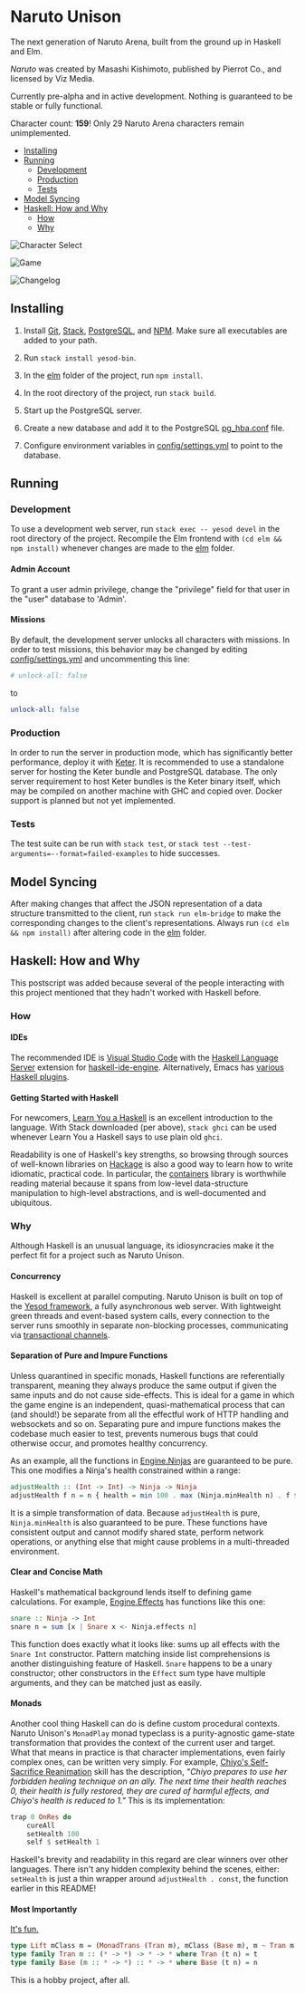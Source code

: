 # Naruto Unison

The next generation of Naruto Arena, built from the ground up in Haskell and Elm.

*Naruto* was created by Masashi Kishimoto, published by Pierrot Co., and licensed by Viz Media.

Currently pre-alpha and in active development. Nothing is guaranteed to be stable or fully functional.

Character count: **159**! Only 29 Naruto Arena characters remain unimplemented.

- [Installing](#installing)
- [Running](#running)
  - [Development](#development)
  - [Production](#production)
  - [Tests](#tests)
- [Model Syncing](#model-syncing)
- [Haskell: How and Why](#haskell-how-and-why)
  - [How](#how)
  - [Why](#why)

![Character Select](static/img/screenshot/select.png)

![Game](static/img/screenshot/game.png)

![Changelog](static/img/screenshot/changelog.png)

## Installing

1. Install [Git](https://git-scm.com/downloads), [Stack](https://docs.haskellstack.org/en/stable/install_and_upgrade/), [PostgreSQL](https://www.postgresql.org/download/), and [NPM](https://www.npmjs.com/get-npm). Make sure all executables are added to your path.

2. Run `stack install yesod-bin`.

2. In the [elm](elm/) folder of the project, run `npm install`.

3. In the root directory of the project, run `stack build`.

4. Start up the PostgreSQL server.

5. Create a new database and add it to the PostgreSQL [pg_hba.conf](https://www.postgresql.org/docs/9.1/auth-pg-hba-conf.html) file.

6. Configure environment variables in [config/settings.yml](config/settings.yml) to point to the database.

## Running

### Development

To use a development web server, run `stack exec -- yesod devel` in the root directory of the project. Recompile the Elm frontend with `(cd elm && npm install)` whenever changes are made to the [elm](elm/) folder.

#### Admin Account

To grant a user admin privilege, change the "privilege" field for that user in the "user" database to 'Admin'.

#### Missions

By default, the development server unlocks all characters with missions. In order to test missions, this behavior may be changed by editing [config/settings.yml](https://github.com/naruto-unison/naruto-unison/blob/master/config/settings.yml) and uncommenting this line:

```yaml
# unlock-all: false
```
to
```yaml
unlock-all: false
```

### Production

In order to run the server in production mode, which has significantly better performance, deploy it with [Keter](https://www.yesodweb.com/blog/2012/05/keter-app-deployment). It is recommended to use a standalone server for hosting the Keter bundle and PostgreSQL database. The only server requirement to host Keter bundles is the Keter binary itself, which may be compiled on another machine with GHC and copied over. Docker support is planned but not yet implemented.

### Tests

The test suite can be run with `stack test`, or `stack test --test-arguments=--format=failed-examples` to hide successes.

## Model Syncing

After making changes that affect the JSON representation of a data structure transmitted to the client, run `stack run elm-bridge` to make the corresponding changes to the client's representations. Always run `(cd elm && npm install)` after altering code in the [elm](elm/) folder.

## Haskell: How and Why

This postscript was added because several of the people interacting with this project mentioned that they hadn't worked with Haskell before.

### How

#### IDEs

The recommended IDE is [Visual Studio Code](https://code.visualstudio.com/)  with the [Haskell Language Server](https://marketplace.visualstudio.com/items?itemName=alanz.vscode-hie-server) extension for [haskell-ide-engine](https://github.com/haskell/haskell-ide-engine). Alternatively, Emacs has [various Haskell plugins](https://wiki.haskell.org/Emacs).

#### Getting Started with Haskell

For newcomers, [Learn You a Haskell](http://learnyouahaskell.com/chapters) is an excellent introduction to the language.  With Stack downloaded (per above), `stack ghci` can be used whenever Learn You a Haskell says to use plain old `ghci`.

Readability is one of Haskell's key strengths, so browsing through sources of well-known libraries on [Hackage](https://hackage.haskell.org/packages/browse) is also a good way to learn how to write idiomatic, practical code. In particular, the [containers](https://hackage.haskell.org/package/containers) library is worthwhile reading material because it spans from low-level data-structure manipulation to high-level abstractions, and is well-documented and ubiquitous.

### Why

Although Haskell is an unusual language, its idiosyncracies make it the perfect fit for a project such as Naruto Unison.

#### Concurrency

Haskell is excellent at parallel computing. Naruto Unison is built on top of the [Yesod framework](https://www.yesodweb.com/), a fully asynchronous web server. With lightweight green threads and event-based system calls, every connection to the server runs smoothly in separate non-blocking processes, communicating via [transactional channels](http://hackage.haskell.org/package/stm/).

#### Separation of Pure and Impure Functions

Unless quarantined in specific monads, Haskell functions are referentially transparent, meaning they always produce the same output if given the same inputs and do not cause side-effects. This is ideal for a game in which the game engine is an independent, quasi-mathematical process that can (and should!) be separate from all the effectful work of HTTP handling and websockets and so on. Separating pure and impure functions makes the codebase much easier to test, prevents numerous bugs that could otherwise occur, and promotes healthy concurrency.

As an example, all the functions in [Engine.Ninjas](src/Engine/Ninjas.hs) are guaranteed to be pure. This one modifies a Ninja's health constrained within a range:

```haskell
adjustHealth :: (Int -> Int) -> Ninja -> Ninja
adjustHealth f n = n { health = min 100 . max (Ninja.minHealth n) . f $ health n }
```

It is a simple transformation of data. Because `adjustHealth` is pure, `Ninja.minHealth` is also guaranteed to be pure. These functions have consistent output and cannot modify shared state, perform network operations, or anything else that might cause problems in a multi-threaded environment.

#### Clear and Concise Math

Haskell's mathematical background lends itself to defining game calculations. For example, [Engine.Effects](src/Engine/Effects.hs) has functions like this one:

```haskell
snare :: Ninja -> Int
snare n = sum [x | Snare x <- Ninja.effects n]
```

This function does exactly what it looks like: sums up all effects with the `Snare Int`  constructor. Pattern matching inside list comprehensions is another distinguishing feature of Haskell. `Snare` happens to be a unary constructor; other constructors in the `Effect` sum type have multiple arguments, and they can be matched just as easily.

#### Monads

Another cool thing Haskell can do is define custom procedural contexts. Naruto Unison's `MonadPlay` monad typeclass is a purity-agnostic game-state transformation that provides the context of the current user and target. What that means in practice is that character implementations, even fairly complex ones, can be written very simply. For example, [Chiyo's Self-Sacrifice Reanimation](src/Characters/Shippuden/Family.hs) skill has the description, *"Chiyo prepares to use her forbidden healing technique on an ally. The next time their health reaches 0, their health is fully restored, they are cured of harmful effects, and Chiyo's health is reduced to 1."* This is its implementation:

```haskell
trap 0 OnRes do
    cureAll
    setHealth 100
    self $ setHealth 1
```

Haskell's brevity and readability in this regard are clear winners over other languages. There isn't any hidden complexity behind the scenes, either: `setHealth` is just a thin wrapper around `adjustHealth . const`, the function earlier in this README!

#### Most Importantly

[It's fun.](src/Core/Util.hs)

```haskell
type Lift mClass m = (MonadTrans (Tran m), mClass (Base m), m ~ Tran m (Base m))
type family Tran m :: (* -> *) -> * -> * where Tran (t n) = t
type family Base (m :: * -> *) :: * -> * where Base (t n) = n
```

This is a hobby project, after all.
